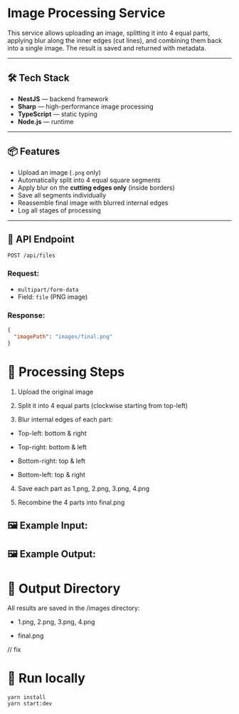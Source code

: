 # Image Processing Service

This service allows uploading an image, splitting it into 4 equal parts, applying blur along the inner edges (cut lines), and combining them back into a single image. The result is saved and returned with metadata.

---

## 🛠️ Tech Stack

- **NestJS** — backend framework
- **Sharp** — high-performance image processing
- **TypeScript** — static typing
- **Node.js** — runtime

---

## 📦 Features

- Upload an image (`.png` only)
- Automatically split into 4 equal square segments
- Apply blur on the **cutting edges only** (inside borders)
- Save all segments individually
- Reassemble final image with blurred internal edges
- Log all stages of processing

---

## 📂 API Endpoint

`POST /api/files`

### Request:

- `multipart/form-data`
- Field: `file` (PNG image)

### Response:

```json
{
  "imagePath": "images/final.png"
}
```

#  🧠 Processing Steps
1. Upload the original image

2. Split it into 4 equal parts (clockwise starting from top-left)

3. Blur internal edges of each part:

- Top-left: bottom & right

- Top-right: bottom & left

- Bottom-right: top & left

- Bottom-left: top & right

4. Save each part as 1.png, 2.png, 3.png, 4.png

5. Recombine the 4 parts into final.png

## 🖼️ Example Input:



## 🖼️ Example Output:


# 📁 Output Directory

All results are saved in the /images directory:

- 1.png, 2.png, 3.png, 4.png

- final.png

// fix 

# 🚀 Run locally
```
yarn install
yarn start:dev
```